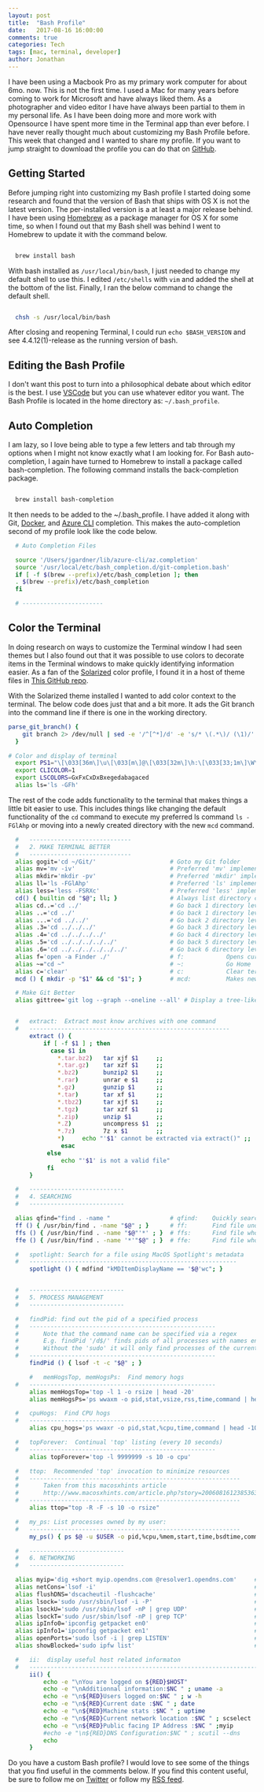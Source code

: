 ```yaml
---
layout: post
title:  "Bash Profile"
date:   2017-08-16 16:00:00
comments: true
categories: Tech
tags: [mac, terminal, developer]
author: Jonathan
---
```


I have been using a Macbook Pro as my primary work computer for about 6mo. now. This is not the first time. I used a Mac for many years before coming to work for Microsoft and have always liked them. As a photographer and video editor I have have always been partial to them in my personal life. As I have been doing more and more work with Opensource I have spent more time in the Terminal app than ever before. I have never really thought much about customizing my Bash Profile before. This week that changed and I wanted to share my profile. If you want to jump straight to download the profile you can do that on [GitHub](https://gist.github.com/jgardner04/6f1d85851d0698edb3ac183ad50ff91d).

## Getting Started
Before jumping right into customizing my Bash profile I started doing some research and found that the version of Bash that ships with OS X is not the latest version. The per-installed version is a at least a major release behind. I have been using [Homebrew](https://brew.sh/) as a package manager for OS X for some time, so when I found out that my Bash shell was behind I went to Homebrew to update it with the command below.

```bash

  brew install bash
```
With bash installed as `/usr/local/bin/bash`, I just needed to change my default shell to use this. I edited `/etc/shells` with `vim` and added the shell at the bottom of the list. Finally, I ran the below command to change the default shell.

```bash

  chsh -s /usr/local/bin/bash
```
After closing and reopening Terminal, I could run `echo $BASH_VERSION` and see 4.4.12(1)-release as the running version of bash.

## Editing the Bash Profile
I don't want this post to turn into a philosophical debate about which editor is the best. I use [VSCode](https://code.visualstudio.com/) but you can use whatever editor you want. The Bash Profile is located in the home directory as: `~/.bash_profile`.

## Auto Completion
I am lazy, so I love being able to type a few letters and tab through my options when I might not know exactly what I am looking for. For Bash auto-completion, I again have turned to Homebrew to install a package called bash-completion. The following command installs the back-completion package.

```bash

  brew install bash-completion
```
It then needs to be added to the ~/.bash_profile. I have added it along with Git, [Docker](https://docs.docker.com/docker-for-mac/#installing-bash-completion), and [Azure CLI](https://docs.microsoft.com/en-us/cli/azure/install-azure-cli) completion. This makes the auto-completion second of my profile look like the code below.

```bash
  # Auto Completion Files

  source '/Users/jgardner/lib/azure-cli/az.completion'
  source '/usr/local/etc/bash_completion.d/git-completion.bash'
  if [ -f $(brew --prefix)/etc/bash_completion ]; then
  . $(brew --prefix)/etc/bash_completion
  fi

  # -----------------------
```
## Color the Terminal
In doing research on ways to customize the Terminal window I had seen themes but I also found out that it was possible to use colors to decorate items in the Terminal windows to make quickly identifying information easier. As a fan of the [Solarized](http://ethanschoonover.com/solarized) color profile, I found it in a host of theme files in [This GitHub repo](https://github.com/lysyi3m/osx-terminal-themes/tree/master/schemes).

With the Solarized theme installed I wanted to add color context to the terminal. The below code does just that and a bit more. It ads the Git branch into the command line if there is one in the working directory.

```bash
parse_git_branch() {
    git branch 2> /dev/null | sed -e '/^[^*]/d' -e 's/* \(.*\)/ (\1)/'
  }

# Color and display of terminal
  export PS1="\[\033[36m\]\u\[\033[m\]@\[\033[32m\]\h:\[\033[33;1m\]\W\[\033[m\]\[\033[32m\]\$(parse_git_branch)\[\033[00m\] $ "
  export CLICOLOR=1
  export LSCOLORS=GxFxCxDxBxegedabagaced
  alias ls='ls -GFh'
```
The rest of the code adds functionality to the terminal that makes things a little bit easier to use. This includes things like changing the default functionality of the `cd` command to execute my preferred ls command `ls -FGlAhp` or moving into a newly created directory with the new `mcd` command.

```bash
  #   -----------------------------
  #   2. MAKE TERMINAL BETTER
  #   -----------------------------
  alias gogit='cd ~/Git/'                     # Goto my Git folder
  alias mv='mv -iv'                           # Preferred 'mv' implementation
  alias mkdir='mkdir -pv'                     # Preferred 'mkdir' implementation
  alias ll='ls -FGlAhp'                       # Preferred 'ls' implementation
  alias less='less -FSRXc'                    # Preferred 'less' implementation
  cd() { builtin cd "$@"; ll; }               # Always list directory contents upon 'cd'
  alias cd..='cd ../'                         # Go back 1 directory level (for fast typers)
  alias ..='cd ../'                           # Go back 1 directory level
  alias ...='cd ../../'                       # Go back 2 directory levels
  alias .3='cd ../../../'                     # Go back 3 directory levels
  alias .4='cd ../../../../'                  # Go back 4 directory levels
  alias .5='cd ../../../../../'               # Go back 5 directory levels
  alias .6='cd ../../../../../../'            # Go back 6 directory levels
  alias f='open -a Finder ./'                 # f:            Opens current directory in MacOS Finder
  alias ~="cd ~"                              # ~:            Go Home
  alias c='clear'                             # c:            Clear terminal display
  mcd () { mkdir -p "$1" && cd "$1"; }        # mcd:          Makes new Dir and jumps inside

  # Make Git Better
  alias gittree='git log --graph --oneline --all' # Display a tree-like view of Git commits


  #   extract:  Extract most know archives with one command
  #   ---------------------------------------------------------
      extract () {
          if [ -f $1 ] ; then
            case $1 in
              *.tar.bz2)   tar xjf $1     ;;
              *.tar.gz)    tar xzf $1     ;;
              *.bz2)       bunzip2 $1     ;;
              *.rar)       unrar e $1     ;;
              *.gz)        gunzip $1      ;;
              *.tar)       tar xf $1      ;;
              *.tbz2)      tar xjf $1     ;;
              *.tgz)       tar xzf $1     ;;
              *.zip)       unzip $1       ;;
              *.Z)         uncompress $1  ;;
              *.7z)        7z x $1        ;;
              *)     echo "'$1' cannot be extracted via extract()" ;;
               esac
           else
               echo "'$1' is not a valid file"
           fi
      }

  #   ---------------------------
  #   4. SEARCHING
  #   ---------------------------

  alias qfind="find . -name "                 # qfind:    Quickly search for file
  ff () { /usr/bin/find . -name "$@" ; }      # ff:       Find file under the current directory
  ffs () { /usr/bin/find . -name "$@"'*' ; }  # ffs:      Find file whose name starts with a given string
  ffe () { /usr/bin/find . -name '*'"$@" ; }  # ffe:      Find file whose name ends with a given string

  #   spotlight: Search for a file using MacOS Spotlight's metadata
  #   -----------------------------------------------------------
      spotlight () { mdfind "kMDItemDisplayName == '$@'wc"; }


  #   ---------------------------
  #   5. PROCESS MANAGEMENT
  #   ---------------------------

  #   findPid: find out the pid of a specified process
  #   -----------------------------------------------------
  #       Note that the command name can be specified via a regex
  #       E.g. findPid '/d$/' finds pids of all processes with names ending in 'd'
  #       Without the 'sudo' it will only find processes of the current user
  #   -----------------------------------------------------
      findPid () { lsof -t -c "$@" ; }

      #   memHogsTop, memHogsPs:  Find memory hogs
  #   -----------------------------------------------------
      alias memHogsTop='top -l 1 -o rsize | head -20'
      alias memHogsPs='ps wwaxm -o pid,stat,vsize,rss,time,command | head -10'

  #   cpuHogs:  Find CPU hogs
  #   -----------------------------------------------------
      alias cpu_hogs='ps wwaxr -o pid,stat,%cpu,time,command | head -10'

  #   topForever:  Continual 'top' listing (every 10 seconds)
  #   -----------------------------------------------------
      alias topForever='top -l 9999999 -s 10 -o cpu'

  #   ttop:  Recommended 'top' invocation to minimize resources
  #   ------------------------------------------------------------
  #       Taken from this macosxhints article
  #       http://www.macosxhints.com/article.php?story=20060816123853639
  #   ------------------------------------------------------------
      alias ttop="top -R -F -s 10 -o rsize"

  #   my_ps: List processes owned by my user:
  #   ------------------------------------------------------------
      my_ps() { ps $@ -u $USER -o pid,%cpu,%mem,start,time,bsdtime,command ; }

  #   ---------------------------
  #   6. NETWORKING
  #   ---------------------------

  alias myip='dig +short myip.opendns.com @resolver1.opendns.com'     # myip:         Public facing IP Address
  alias netCons='lsof -i'                                             # netCons:      Show all open TCP/IP sockets
  alias flushDNS='dscacheutil -flushcache'                            # flushDNS:     Flush out the DNS Cache
  alias lsock='sudo /usr/sbin/lsof -i -P'                             # lsock:        Display open sockets
  alias lsockU='sudo /usr/sbin/lsof -nP | grep UDP'                   # lsockU:       Display only open UDP sockets
  alias lsockT='sudo /usr/sbin/lsof -nP | grep TCP'                   # lsockT:       Display only open TCP sockets
  alias ipInfo0='ipconfig getpacket en0'                              # ipInfo0:      Get info on connections for en0
  alias ipInfo1='ipconfig getpacket en1'                              # ipInfo1:      Get info on connections for en1
  alias openPorts='sudo lsof -i | grep LISTEN'                        # openPorts:    All listening connections
  alias showBlocked='sudo ipfw list'                                  # showBlocked:  All ipfw rules inc/ blocked IPs

  #   ii:  display useful host related informaton
  #   -------------------------------------------------------------------
      ii() {
          echo -e "\nYou are logged on ${RED}$HOST"
          echo -e "\nAdditionnal information:$NC " ; uname -a
          echo -e "\n${RED}Users logged on:$NC " ; w -h
          echo -e "\n${RED}Current date :$NC " ; date
          echo -e "\n${RED}Machine stats :$NC " ; uptime
          echo -e "\n${RED}Current network location :$NC " ; scselect
          echo -e "\n${RED}Public facing IP Address :$NC " ;myip
          #echo -e "\n${RED}DNS Configuration:$NC " ; scutil --dns
          echo
      }
```
Do you have a custom Bash profile? I would love to see some of the things that you find useful in the comments below. If you find this content useful, be sure to follow me on [Twitter](https://twitter.com/jgardner04) or follow my [RSS feed](http://www.beyondthecorneroffice.com/feed.xml).
